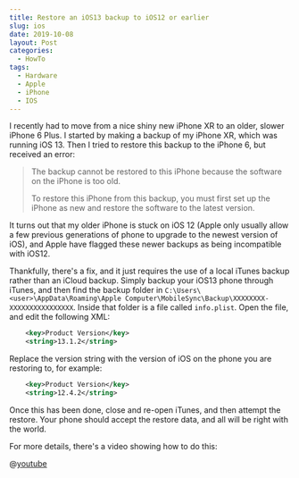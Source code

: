 ```yaml
---
title: Restore an iOS13 backup to iOS12 or earlier
slug: ios
date: 2019-10-08
layout: Post
categories:
  - HowTo
tags:
  - Hardware
  - Apple
  - iPhone
  - IOS
---
```


I recently had to move from a nice shiny new iPhone XR to an older, slower iPhone 6 Plus. I started by making a backup of my iPhone XR, which was running iOS 13. Then I tried to restore this backup to the iPhone 6, but received an error:

<!-- more -->

> The backup cannot be restored to this iPhone because the software on the iPhone is too old.
>
> To restore this iPhone from this backup, you must first set up the iPhone as new and restore the software to the latest version.

It turns out that my older iPhone is stuck on iOS 12 (Apple only usually allow a few previous generations of phone to upgrade to the newest version of iOS), and Apple have flagged these newer backups as being incompatible with iOS12.

Thankfully, there's a fix, and it just requires the use of a local iTunes backup rather than an iCloud backup. Simply backup your iOS13 phone through iTunes, and then find the backup folder in `C:\Users\<user>\AppData\Roaming\Apple Computer\MobileSync\Backup\XXXXXXXX-XXXXXXXXXXXXXXXX`. Inside that folder is a file called `info.plist`. Open the file, and edit the following XML:

```xml
	<key>Product Version</key>
	<string>13.1.2</string>
```

Replace the version string with the version of iOS on the phone you are restoring to, for example:

```xml
	<key>Product Version</key>
	<string>12.4.2</string>
```

Once this has been done, close and re-open iTunes, and then attempt the restore. Your phone should accept the restore data, and all will be right with the world.

For more details, there's a video showing how to do this:

@[youtube](https://youtu.be/Ph5MGBeClv8)
